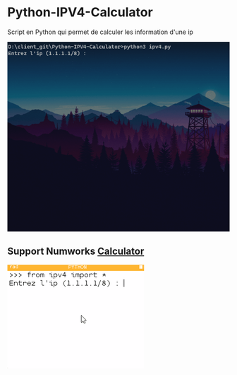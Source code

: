 # Python-IPV4-Calculator
Script en Python qui permet de calculer les information d'une ip

![Exemple](ipv4.gif)

## Support Numworks [Calculator](https://www.numworks.com/fr/)

![Exemple](numworks.gif)
